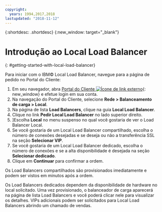 ```yaml
---
copyright:
  years: 1994,2017,2018
lastupdated: "2018-11-12"
---
```


{:shortdesc: .shortdesc}
{:new_window: target="_blank"}

# Introdução ao Local Load Balancer
{: #getting-started-with-local-load-balancer}

Para iniciar com o IBM© Local Load Balancer, navegue para a página de pedido no Portal do Cliente:

1. Em seu navegador, abra [Portal do Cliente ![Ícone de link externo](../../icons/launch-glyph.svg "Ícone de link externo")](https://control.softlayer.com/){: new_window} e efetue login em sua conta.
2. Na navegação do Portal do Cliente, selecione **Rede > Balanceamento de carga > Local**.
3. Na página de lista **Load Balancers**, clique na guia **Local Load Balancer**.
4. Clique no link **Pedir Local Load Balancer** no lado superior direito.
5. ]Escolha **Local** no menu suspenso no qual você gostaria de ver o Load Balancer Local.
6. Se você gostaria de um Local Load Balancer compartilhado, escolha o número de
conexões desejadas e se deseja ou não a transferência SSL na seção **Selecionar
VIP**.
7. Se você gostaria de um Local Load Balancer dedicado, escolha o número de
conexões e se a alta disponibilidade é desejada na seção **Selecionar
dedicado**.
8. Clique em **Continuar** para confirmar a ordem.

Os Load Balancers compartilhados são provisionados imediatamente e podem
ser vistos em minutos após a ordem. 

Os Load Balancers dedicados dependem da
disponibilidade de hardware no local solicitado. Uma vez provisionado, o balanceador de
carga aparecerá na página de lista Load Balancers e você poderá clicar nele para
visualizar os detalhes. VIPs adicionais podem ser solicitados para Local Load Balancers abrindo um chamado de
vendas.

